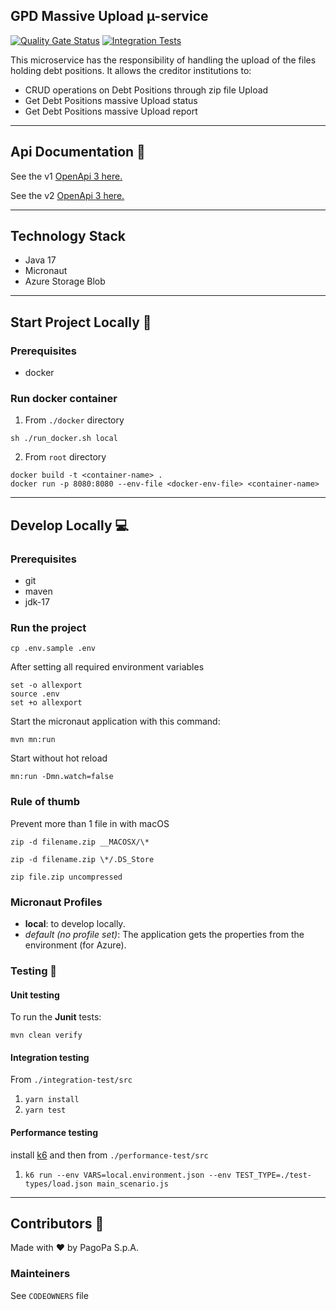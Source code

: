 ## GPD Massive Upload µ-service

[![Quality Gate Status](https://sonarcloud.io/api/project_badges/measure?project=pagopa_pagopa-gpd-upload&metric=alert_status)](https://sonarcloud.io/dashboard?id=pagopa_pagopa-gpd-upload)
[![Integration Tests](https://github.com/pagopa/pagopa-gpd-upload/actions/workflows/integration_test.yml/badge.svg)](https://github.com/pagopa/pagopa-gpd-upload/actions/workflows/integration_test.yml)


This microservice has the responsibility of handling the upload of the files holding debt positions.
It allows the creditor institutions to:
- CRUD operations on Debt Positions through zip file Upload
- Get Debt Positions massive Upload status
- Get Debt Positions massive Upload report

---

## Api Documentation 📖

See the v1 [OpenApi 3 here.](https://editor.swagger.io/?url=https://raw.githubusercontent.com/pagopa/pagopa-gpd-upload/main/openapi/openapi-v1.json)

See the v2 [OpenApi 3 here.](https://editor.swagger.io/?url=https://raw.githubusercontent.com/pagopa/pagopa-gpd-upload/main/openapi/openapi-v2.json)

---

## Technology Stack

- Java 17
- Micronaut
- Azure Storage Blob

---

## Start Project Locally 🚀

### Prerequisites

- docker

### Run docker container

1. From `./docker` directory
```
sh ./run_docker.sh local
```
2. From `root` directory
```
docker build -t <container-name> .
docker run -p 8080:8080 --env-file <docker-env-file> <container-name>
```
---

## Develop Locally 💻

### Prerequisites

- git
- maven
- jdk-17

### Run the project

```
cp .env.sample .env
```

After setting all required environment variables

```
set -o allexport                       
source .env     
set +o allexport
```

Start the micronaut application with this command:

`mvn mn:run`

Start without hot reload

`mn:run -Dmn.watch=false`

### Rule of thumb

Prevent more than 1 file in with macOS

`zip -d filename.zip __MACOSX/\*`

`zip -d filename.zip \*/.DS_Store`

`zip file.zip uncompressed`

### Micronaut Profiles

- **local**: to develop locally.
- _default (no profile set)_: The application gets the properties from the environment (for Azure).

### Testing 🧪

#### Unit testing

To run the **Junit** tests:

`mvn clean verify`

#### Integration testing

From `./integration-test/src`

1. `yarn install`
2. `yarn test`

#### Performance testing

install [k6](https://k6.io/) and then from `./performance-test/src`

1. `k6 run --env VARS=local.environment.json --env TEST_TYPE=./test-types/load.json main_scenario.js`

---

## Contributors 👥

Made with ❤️ by PagoPa S.p.A.

### Mainteiners

See `CODEOWNERS` file
